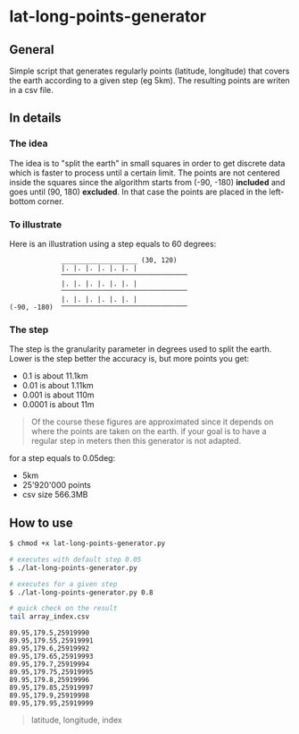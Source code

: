 # lat-long-points-generator
## General
Simple script that generates regularly points (latitude, longitude) that covers the earth according to a given step (eg 5km).
The resulting points are writen in a csv file.

## In details

### The idea
The idea is to "split the earth" in small squares in order to get discrete data which is faster to process until a certain limit.
The points are not centered inside the squares since the algorithm starts from (-90, -180) __included__ and goes until (90, 180) __excluded__.
In that case the points are placed in the left-bottom corner.

### To illustrate
Here is an illustration using a step equals to 60 degrees:

```
             ___________________ (30, 120)
             |. |. |. |. |. |. |
             ⎻⎻⎻⎻⎻⎻⎻⎻⎻⎻⎻⎻⎻⎻⎻⎻⎻⎻⎻
             |. |. |. |. |. |. |
             ⎻⎻⎻⎻⎻⎻⎻⎻⎻⎻⎻⎻⎻⎻⎻⎻⎻⎻⎻
             |. |. |. |. |. |. |
(-90, -180)  ⎻⎻⎻⎻⎻⎻⎻⎻⎻⎻⎻⎻⎻⎻⎻⎻⎻⎻⎻
```

### The step
The step is the granularity parameter in degrees used to split the earth. Lower is the step better the accuracy is, but more points you get: 
- 0.1 is about 11.1km
- 0.01 is about 1.11km
- 0.001 is about 110m
- 0.0001 is about 11m
> Of the course these figures are approximated since it depends on where the points are taken on the earth. if your goal is to have a regular step in meters then this generator is not adapted.

for a step equals to 0.05deg:
- 5km
- 25'920'000 points
- csv size 566.3MB

##  How to use
```bash
$ chmod +x lat-long-points-generator.py

# executes with default step 0.05
$ ./lat-long-points-generator.py

# executes for a given step
$ ./lat-long-points-generator.py 0.8

# quick check on the result
tail array_index.csv   
```
```
89.95,179.5,25919990
89.95,179.55,25919991
89.95,179.6,25919992
89.95,179.65,25919993
89.95,179.7,25919994
89.95,179.75,25919995
89.95,179.8,25919996
89.95,179.85,25919997
89.95,179.9,25919998
89.95,179.95,25919999
```
> latitude, longitude, index 
